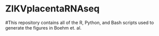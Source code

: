 # ZIKVplacentaRNAseq
#This repository contains all of the R, Python, and Bash scripts used to generate the figures in Boehm et. al.
